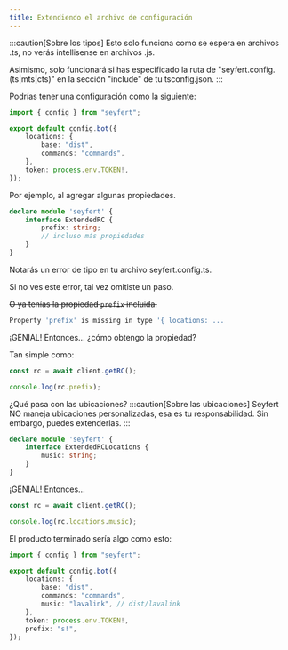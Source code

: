 ```yaml
---
title: Extendiendo el archivo de configuración
---
```


:::caution[Sobre los tipos]
Esto solo funciona como se espera en archivos .ts, no verás intellisense en archivos .js.

Asimismo, solo funcionará si has especificado la ruta de "seyfert.config.(ts|mts|cts)" en la sección "include" de tu tsconfig.json.
:::

Podrías tener una configuración como la siguiente:
```ts
import { config } from "seyfert";

export default config.bot({
	locations: {
		base: "dist",
		commands: "commands",
	},
	token: process.env.TOKEN!,
});
```

Por ejemplo, al agregar algunas propiedades.

```ts
declare module 'seyfert' {
    interface ExtendedRC {
        prefix: string;
        // incluso más propiedades
    }
}
```

Notarás un error de tipo en tu archivo seyfert.config.ts.

Si no ves este error, tal vez omitiste un paso.

~~O ya tenías la propiedad `prefix` incluida.~~
```bash
Property 'prefix' is missing in type '{ locations: ...
```

¡GENIAL! Entonces... ¿cómo obtengo la propiedad?

Tan simple como:
```ts
const rc = await client.getRC();

console.log(rc.prefix);
```

¿Qué pasa con las ubicaciones?
:::caution[Sobre las ubicaciones]
Seyfert NO maneja ubicaciones personalizadas, esa es tu responsabilidad. Sin embargo, puedes extenderlas.
:::
```ts
declare module 'seyfert' {
    interface ExtendedRCLocations {
        music: string;
    }
}
```

¡GENIAL! Entonces...
```ts
const rc = await client.getRC();

console.log(rc.locations.music);
```

El producto terminado sería algo como esto:
```ts
import { config } from "seyfert";

export default config.bot({
	locations: {
		base: "dist",
		commands: "commands",
		music: "lavalink", // dist/lavalink
	},
	token: process.env.TOKEN!,
	prefix: "s!",
});
```
